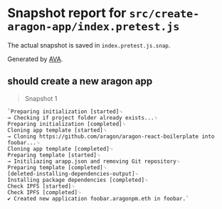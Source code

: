 # Snapshot report for `src/create-aragon-app/index.pretest.js`

The actual snapshot is saved in `index.pretest.js.snap`.

Generated by [AVA](https://ava.li).

## should create a new aragon app

> Snapshot 1

    `Preparing initialization [started]␊
    → Checking if project folder already exists...␊
    Preparing initialization [completed]␊
    Cloning app template [started]␊
    → Cloning https://github.com/aragon/aragon-react-boilerplate into foobar...␊
    Cloning app template [completed]␊
    Preparing template [started]␊
    → Initiliazing arapp.json and removing Git repository␊
    Preparing template [completed]␊
    [deleted-installing-dependencies-output]␊
    Installing package dependencies [completed]␊
    Check IPFS [started]␊
    Check IPFS [completed]␊
    ✔ Created new application foobar.aragonpm.eth in foobar.`
